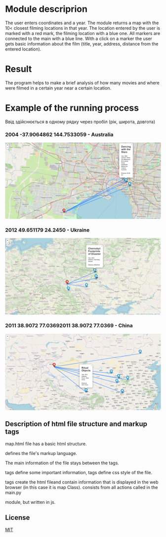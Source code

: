 # Module descriprion

The user enters coordinates and a year. The module
returns a map with the 10< closest filming locations in that year.
The location entered by the user is marked with a red mark, the filming location with a blue one.
All markers are connected to the main with a blue line. With a click on a marker
the user gets basic information about the film (title, year, address, distance
from the entered location).

# Result

The program helps to make a brief analysis of how many movies and where
were filmed in a certain year near a certain location.

# Example of the running process

Ввід здійснюється в одному рядку через пробіл (рік, широта, довгота)

### 2004 -37.9064862 144.7533059 - Australia
![text](Australia.jpg?raw=true "text")
### 2012 49.651179 24.2450 - Ukraine
![text](Ukraine.jpg?raw=true "text")
### 2011 38.9072 77.03692011 38.9072 77.0369 - China
![text](China.jpg?raw=true "text")

## Description of html file structure and markup tags

map.html file has a basic html structure.

<!DOCTYPE html> defines the file's markup language.

The main information of the file stays between the <head> </head> tags.
<script> </script> tags define some important information, <style>
</style> tags define css style of the file.

<body> </body> tags create the html fileand contain information 
that is displayed in the web browser (in this case it is map Class).

<script> </script> consists from all actions called in the main.py
module, but written in js.

## License
[MIT](https://github.com/notnormasatall/lab-2-task-2-map/blob/main/LICENSE)

